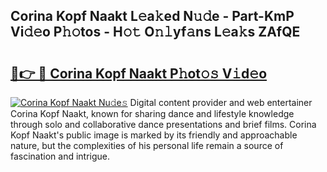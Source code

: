 ## Corina Kopf Naakt L𝚎a𝚔ed N𝚞𝚍e - Part-KmP Vi𝚍𝚎o P𝚑𝚘tos - H𝚘𝚝 O𝚗𝚕yf𝚊ns L𝚎a𝚔s ZAfQE

# <h2><a href="http://kfa1z2.oniu.top/?m=Corina+Kopf+Naakt">🔗👉 🔴 Corina Kopf Naakt P𝚑ot𝚘𝚜 V𝚒d𝚎o</a></h2>

[![Corina Kopf Naakt Nu𝚍e𝚜](https://i.imgur.com/0qMVB7G.gif)](http://kfa1z2.oniu.top/?m=Corina+Kopf+Naakt)
Digital content provider and web entertainer Corina Kopf Naakt, known for sharing dance and lifestyle knowledge through solo and collaborative dance presentations and brief films. Corina Kopf Naakt's public image is marked by its friendly and approachable nature, but the complexities of his personal life remain a source of fascination and intrigue.  
